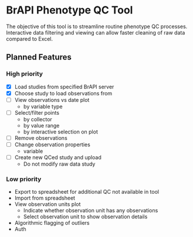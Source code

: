 # BrAPI Phenotype QC Tool

The objective of this tool is to streamline routine phenotype QC processes. Interactive data filtering and viewing can allow faster cleaning of raw data compared to Excel.

## Planned Features

### High priority
- [X] Load studies from specified BrAPI server
- [X] Choose study to load observations from
- [ ] View observations vs date plot
    - by variable type
- [ ] Select/filter points
    - by collector
    - by value range
    - by interactive selection on plot
- [ ] Remove observations
- [ ] Change observation properties
    - variable
- [ ] Create new QCed study and upload
    - Do not modify raw data study

### Low priority
- Export to spreadsheet for additional QC not available in tool
- Import from spreadsheet
- View observation units plot
    - Indicate whether observation unit has any observations
    - Select observation unit to show observation details
- Algorithmic flagging of outliers
- Auth

